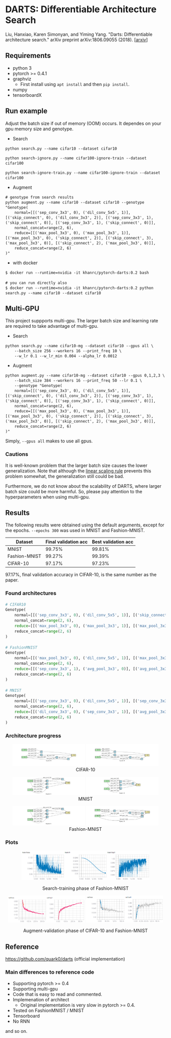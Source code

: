 # DARTS: Differentiable Architecture Search

Liu, Hanxiao, Karen Simonyan, and Yiming Yang. "Darts: Differentiable architecture search." arXiv preprint arXiv:1806.09055 (2018). [[arxiv](https://arxiv.org/abs/1806.09055)]

## Requirements

- python 3
- pytorch >= 0.4.1
- graphviz
    - First install using `apt install` and then `pip install`.
- numpy
- tensorboardX

## Run example

Adjust the batch size if out of memory (OOM) occurs. It dependes on your gpu memory size and genotype.

- Search

```shell
python search.py --name cifar10 --dataset cifar10
```
```shell
python search-ignore.py --name cifar100-ignore-train --dataset cifar100
```
```shell
python search-ignore-train.py --name cifar100-ignore-train --dataset cifar100
```

- Augment

```shell
# genotype from search results
python augment.py --name cifar10 --dataset cifar10 --genotype "Genotype(
    normal=[[('sep_conv_3x3', 0), ('dil_conv_5x5', 1)], [('skip_connect', 0), ('dil_conv_3x3', 2)], [('sep_conv_3x3', 1), ('skip_connect', 0)], [('sep_conv_3x3', 1), ('skip_connect', 0)]],
    normal_concat=range(2, 6),
    reduce=[[('max_pool_3x3', 0), ('max_pool_3x3', 1)], [('max_pool_3x3', 0), ('skip_connect', 2)], [('skip_connect', 3), ('max_pool_3x3', 0)], [('skip_connect', 2), ('max_pool_3x3', 0)]],
    reduce_concat=range(2, 6)
)"
```

- with docker

```shell
$ docker run --runtime=nvidia -it khanrc/pytorch-darts:0.2 bash

# you can run directly also
$ docker run --runtime=nvidia -it khanrc/pytorch-darts:0.2 python search.py --name cifar10 --dataset cifar10
```

## Multi-GPU

This project suppports multi-gpu. The larger batch size and learning rate are required to take advantage of multi-gpu.

- Search

```
python search.py --name cifar10-mg --dataset cifar10 --gpus all \
    --batch_size 256 --workers 16 --print_freq 10 \
    --w_lr 0.1 --w_lr_min 0.004 --alpha_lr 0.0012
```

- Augment

```
python augment.py --name cifar10-mg --dataset cifar10 --gpus 0,1,2,3 \
    --batch_size 384 --workers 16 --print_freq 50 --lr 0.1 \
    --genotype "Genotype(
    normal=[[('sep_conv_3x3', 0), ('dil_conv_5x5', 1)], [('skip_connect', 0), ('dil_conv_3x3', 2)], [('sep_conv_3x3', 1), ('skip_connect', 0)], [('sep_conv_3x3', 1), ('skip_connect', 0)]],
    normal_concat=range(2, 6),
    reduce=[[('max_pool_3x3', 0), ('max_pool_3x3', 1)], [('max_pool_3x3', 0), ('skip_connect', 2)], [('skip_connect', 3), ('max_pool_3x3', 0)], [('skip_connect', 2), ('max_pool_3x3', 0)]],
    reduce_concat=range(2, 6)
)"
```

Simply, `--gpus all` makes to use all gpus.

### Cautions

It is well-known problem that the larger batch size causes the lower generalization.
Note that although the [linear scaling rule](https://arxiv.org/pdf/1706.02677) prevents this problem somewhat, the generalization still could be bad.

Furthermore, we do not know about the scalability of DARTS, where larger batch size could be more harmful.
So, please pay attention to the hyperparameters when using multi-gpu.

## Results

The following results were obtained using the default arguments, except for the epochs. `--epochs 300` was used in MNIST and Fashion-MNIST.

| Dataset | Final validation acc | Best validation acc |
| ------- | -------------------- | ------------------- |
| MNIST         | 99.75% | 99.81% |
| Fashion-MNIST | 99.27% | 99.39% |
| CIFAR-10       | 97.17% | 97.23% |

97.17%, final validation accuracy in CIFAR-10, is the same number as the paper.

### Found architectures

```py
# CIFAR10
Genotype(
    normal=[[('sep_conv_3x3', 0), ('dil_conv_5x5', 1)], [('skip_connect', 0), ('dil_conv_3x3', 2)], [('sep_conv_3x3', 1), ('skip_connect', 0)], [('sep_conv_3x3', 1), ('skip_connect', 0)]],
    normal_concat=range(2, 6),
    reduce=[[('max_pool_3x3', 0), ('max_pool_3x3', 1)], [('max_pool_3x3', 0), ('skip_connect', 2)], [('skip_connect', 3), ('max_pool_3x3', 0)], [('skip_connect', 2), ('max_pool_3x3', 0)]],
    reduce_concat=range(2, 6)
)

# FashionMNIST
Genotype(
    normal=[[('max_pool_3x3', 0), ('dil_conv_5x5', 1)], [('max_pool_3x3', 0), ('sep_conv_3x3', 1)], [('sep_conv_5x5', 1), ('sep_conv_3x3', 3)], [('sep_conv_5x5', 4), ('dil_conv_5x5', 3)]],
    normal_concat=range(2, 6),
    reduce=[[('sep_conv_3x3', 1), ('avg_pool_3x3', 0)], [('avg_pool_3x3', 0), ('skip_connect', 2)], [('skip_connect', 3), ('avg_pool_3x3', 0)], [('sep_conv_3x3', 2), ('skip_connect', 3)]],
    reduce_concat=range(2, 6)
)

# MNIST
Genotype(
    normal=[[('sep_conv_3x3', 0), ('dil_conv_5x5', 1)], [('sep_conv_3x3', 2), ('sep_conv_3x3', 1)], [('dil_conv_5x5', 3), ('sep_conv_3x3', 1)], [('sep_conv_5x5', 4), ('dil_conv_5x5', 3)]],
    normal_concat=range(2, 6),
    reduce=[[('dil_conv_3x3', 0), ('sep_conv_3x3', 1)], [('avg_pool_3x3', 0), ('skip_connect', 2)], [('dil_conv_5x5', 3), ('avg_pool_3x3', 0)], [('dil_conv_3x3', 1), ('max_pool_3x3', 0)]],
    reduce_concat=range(2, 6)
)
```

### Architecture progress

<p align="center">
<img src="assets/cifar10-normal.gif" alt="cifar10-progress-normal" width=45% />
<img src="assets/cifar10-reduce.gif" alt="cifar10-progress-reduce" width=45% />
<br/> CIFAR-10 
</p>

<p align="center">
<img src="assets/mnist-normal.gif" alt="mnist-progress-normal" width=45% />
<img src="assets/mnist-reduce.gif" alt="mnist-progress-reduce" width=45% />
<br/> MNIST 
</p>

<p align="center">
<img src="assets/fashionmnist-normal.gif" alt="fashionmnist-progress-normal" width=45% />
<img src="assets/fashionmnist-reduce.gif" alt="fashionmnist-progress-reduce" width=45% />
<br/> Fashion-MNIST 
</p>

### Plots

<p align="center">
<img src="assets/fashionmnist-search.png" alt="fashionmnist-search" width=80% />
</p>
<p align="center"> Search-training phase of Fashion-MNIST </p>

<p align="center">
<img src="assets/cifar10-val.png" alt="cifar10-val" width=48% />
<img src="assets/fashionmnist-val.png" alt="fashionmnist-val" width=48% />
</p>
<p align="center"> Augment-validation phase of CIFAR-10 and Fashion-MNIST </p>

## Reference

https://github.com/quark0/darts (official implementation)

### Main differences to reference code

- Supporting pytorch >= 0.4
- Supporting multi-gpu
- Code that is easy to read and commented.
- Implemenation of architect
    - Original implementation is very slow in pytorch >= 0.4.
- Tested on FashionMNIST / MNIST
- Tensorboard
- No RNN

and so on.

